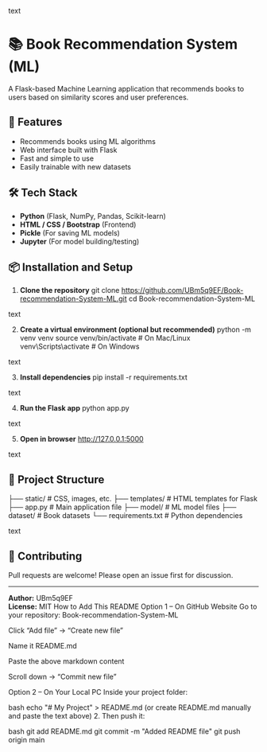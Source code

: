 text
# 📚 Book Recommendation System (ML)

A Flask-based Machine Learning application that recommends books to users based on similarity scores and user preferences.

## 🚀 Features
- Recommends books using ML algorithms
- Web interface built with Flask
- Fast and simple to use
- Easily trainable with new datasets

## 🛠️ Tech Stack
- **Python** (Flask, NumPy, Pandas, Scikit-learn)
- **HTML / CSS / Bootstrap** (Frontend)
- **Pickle** (For saving ML models)
- **Jupyter** (For model building/testing)

## 📦 Installation and Setup

1. **Clone the repository**
git clone https://github.com/UBm5q9EF/Book-recommendation-System-ML.git
cd Book-recommendation-System-ML

text

2. **Create a virtual environment (optional but recommended)**
python -m venv venv
source venv/bin/activate # On Mac/Linux
venv\Scripts\activate # On Windows

text

3. **Install dependencies**
pip install -r requirements.txt

text

4. **Run the Flask app**
python app.py

text

5. **Open in browser**
http://127.0.0.1:5000

text

## 📂 Project Structure
├── static/ # CSS, images, etc.
├── templates/ # HTML templates for Flask
├── app.py # Main application file
├── model/ # ML model files
├── dataset/ # Book datasets
└── requirements.txt # Python dependencies

text

## 🤝 Contributing
Pull requests are welcome! Please open an issue first for discussion.

---

**Author:** UBm5q9EF  
**License:** MIT
How to Add This README
Option 1 – On GitHub Website
Go to your repository: Book-recommendation-System-ML

Click “Add file” → “Create new file”

Name it README.md

Paste the above markdown content

Scroll down → “Commit new file”

Option 2 – On Your Local PC
Inside your project folder:

bash
echo "# My Project" > README.md
(or create README.md manually and paste the text above)
2. Then push it:

bash
git add README.md
git commit -m "Added README file"
git push origin main

